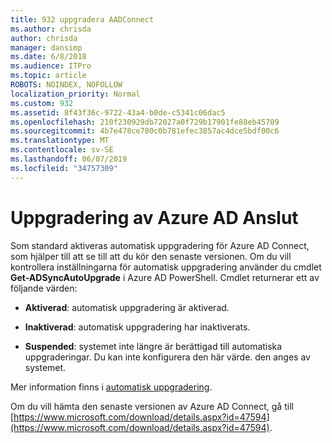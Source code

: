 ```yaml
---
title: 932 uppgradera AADConnect
ms.author: chrisda
author: chrisda
manager: dansimp
ms.date: 6/8/2018
ms.audience: ITPro
ms.topic: article
ROBOTS: NOINDEX, NOFOLLOW
localization_priority: Normal
ms.custom: 932
ms.assetid: 8f43f36c-9722-43a4-b0de-c5341c06dac5
ms.openlocfilehash: 210f230929db72027a0f729b17901fe88eb45709
ms.sourcegitcommit: 4b7e478ce700c0b781efec3857ac4dce5bdf00c6
ms.translationtype: MT
ms.contentlocale: sv-SE
ms.lasthandoff: 06/07/2019
ms.locfileid: "34757309"
---
```

# <a name="upgrade-azure-ad-connect"></a>Uppgradering av Azure AD Anslut

Som standard aktiveras automatisk uppgradering för Azure AD Connect, som hjälper till att se till att du kör den senaste versionen. Om du vill kontrollera inställningarna för automatisk uppgradering använder du cmdlet **Get-ADSyncAutoUpgrade** i Azure AD PowerShell. Cmdlet returnerar ett av följande värden: 

- **Aktiverad**: automatisk uppgradering är aktiverad.

- **Inaktiverad**: automatisk uppgradering har inaktiverats.

- **Suspended**: systemet inte längre är berättigad till automatiska uppgraderingar. Du kan inte konfigurera den här värde. den anges av systemet. 

Mer information finns i [automatisk uppgradering](https://docs.microsoft.com/azure/active-directory/connect/active-directory-aadconnect-feature-automatic-upgrade).

Om du vill hämta den senaste versionen av Azure AD Connect, gå till [https://www.microsoft.com/download/details.aspx?id=47594](https://www.microsoft.com/download/details.aspx?id=47594).
